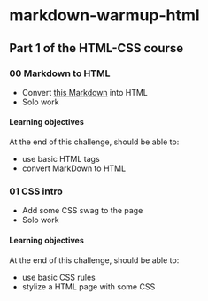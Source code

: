 # markdown-warmup-html

## Part 1 of the HTML-CSS course

### 00 Markdown to HTML

- Convert [this Markdown](https://github.com/eliseprts/challenge-markdown#readme) into HTML
- Solo work

#### Learning objectives

At the end of this challenge, should be able to:

- use basic HTML tags
- convert MarkDown to HTML

### 01 CSS intro

* Add some CSS swag to the page
* Solo work

#### Learning objectives

At the end of this challenge, should be able to:

* use basic CSS rules
* stylize a HTML page with some CSS
